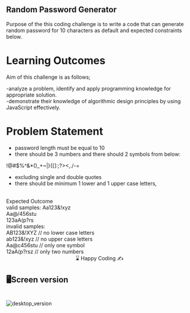 ## Random Password Generator

Purpose of the this coding challenge is to write a code that can generate random password for 10 characters
as default and expected constraints below.

# Learning Outcomes

Aim of this challenge is as follows;

 -analyze a problem, identify and apply programming knowledge for appropriate solution.<br>
 -demonstrate their knowledge of algorithmic design principles by using JavaScript effectively.<br>
 
# Problem Statement
- password length must be equal to 10 <br>
- there should be 3 numbers and there should 2 symbols from below:<br>

!@#$%^&*()\_+~|}{[]:;?><,./-=

- excluding single and double quotes<br>
- there should be minimum 1 lower and 1 upper case letters,<br>

<br>
Expected Outcome
<br>
valid samples:
Aa123&!xyz<br>
Aa@/456stu<br>
123aA(p?rs<br>
invalid samples: <br>
AB123&!XYZ // no lower case letters<br>
ab123&!xyz // no upper case letters<br>
Aa@c456stu // only one symbol<br>
12aA(p?rsz // only two numbers<br>
<center> ⌛ Happy Coding  ✍ </center>

## 🖥️Screen version
<br>
<img src="./ssn-validator.png" align="left" alt="desktop_version">



